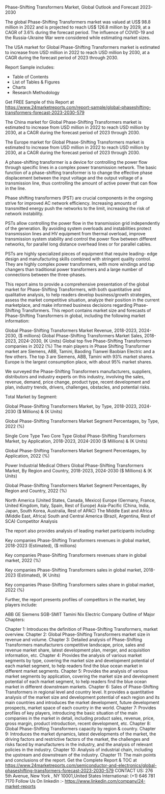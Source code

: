 Phase-Shifting Transformers Market, Global Outlook and Forecast 2023-2030

The global Phase-Shifting Transformers market was valued at US$ 98.8 million in 2022 and is projected to reach US$ 126.8 million by 2029, at a CAGR of 3.6% during the forecast period. The influence of COVID-19 and the Russia-Ukraine War were considered while estimating market sizes.

The USA market for Global Phase-Shifting Transformers market is estimated to increase from USD million in 2022 to reach USD million by 2030, at a CAGR during the forecast period of 2023 through 2030.

Report Sample includes:
- Table of Contents
- List of Tables & Figures
- Charts
- Research Methodology

Get FREE Sample of this Report at https://www.24marketreports.com/report-sample/global-phaseshifting-transformers-forecast-2023-2030-579

The China market for Global Phase-Shifting Transformers market is estimated to increase from USD million in 2022 to reach USD million by 2030, at a CAGR during the forecast period of 2023 through 2030.

The Europe market for Global Phase-Shifting Transformers market is estimated to increase from USD million in 2022 to reach USD million by 2030, at a CAGR during the forecast period of 2023 through 2030.

A phase-shifting transformer is a device for controlling the power flow through specific lines in a complex power transmission network. The basic function of a phase-shifting transformer is to change the effective phase displacement between the input voltage and the output voltage of a transmission line, thus controlling the amount of active power that can flow in the line.

Phase shifting transformers (PST) are crucial components in the ongoing strive for improved AC network efficiency. Increasing amounts of transmitted energy push the networks to the limit, increasing the risk of network instability.

PSTs allow controlling the power flow in the transmission grid independently of the generation. By avoiding system overloads and instabilities protect transmission lines and HV equipment from thermal overload, improve transmission system stability and control the power flow between different networks, for parallel long distance overhead lines or for parallel cables.

PSTs are highly specialized pieces of equipment that require leading- edge design and manufacturing skills combined with stringent quality control. They are highly complex power transformers, with more windings and tap changers than traditional power transformers and a large number of connections between the three-phases.

This report aims to provide a comprehensive presentation of the global market for Phase-Shifting Transformers, with both quantitative and qualitative analysis, to help readers develop business/growth strategies, assess the market competitive situation, analyze their position in the current marketplace, and make informed business decisions regarding Phase-Shifting Transformers. This report contains market size and forecasts of Phase-Shifting Transformers in global, including the following market information:

Global Phase-Shifting Transformers Market Revenue, 2018-2023, 2024-2030, ($ millions)
Global Phase-Shifting Transformers Market Sales, 2018-2023, 2024-2030, (K Units)
Global top five Phase-Shifting Transformers companies in 2022 (%)
The main players in Phase Shifting Transformer market are Siemens, ABB, Tamini, Baoding Tianwei Baobian Electric and a few others. The top 3 are Siemens, ABB, Tamini with 93% market shares. Europe is the largest consumption place, with about 95% market shares.

We surveyed the Phase-Shifting Transformers manufacturers, suppliers, distributors and industry experts on this industry, involving the sales, revenue, demand, price change, product type, recent development and plan, industry trends, drivers, challenges, obstacles, and potential risks.

Total Market by Segment:

Global Phase-Shifting Transformers Market, by Type, 2018-2023, 2024-2030 ($ Millions) & (K Units)

Global Phase-Shifting Transformers Market Segment Percentages, by Type, 2022 (%)

Single Core Type
Two Core Type
Global Phase-Shifting Transformers Market, by Application, 2018-2023, 2024-2030 ($ Millions) & (K Units)

Global Phase-Shifting Transformers Market Segment Percentages, by Application, 2022 (%)

Power
Industrial
Medical
Others
Global Phase-Shifting Transformers Market, By Region and Country, 2018-2023, 2024-2030 ($ Millions) & (K Units)

Global Phase-Shifting Transformers Market Segment Percentages, By Region and Country, 2022 (%)

North America (United States, Canada, Mexico)
Europe (Germany, France, United Kingdom, Italy, Spain, Rest of Europe)
Asia-Pacific (China, India, Japan, South Korea, Australia, Rest of APAC)
The Middle East and Africa (Middle East, Africa)
South and Central America (Brazil, Argentina, Rest of SCA)
Competitor Analysis

The report also provides analysis of leading market participants including:

Key companies Phase-Shifting Transformers revenues in global market, 2018-2023 (Estimated), ($ millions)

Key companies Phase-Shifting Transformers revenues share in global market, 2022 (%)

Key companies Phase-Shifting Transformers sales in global market, 2018-2023 (Estimated), (K Units)

Key companies Phase-Shifting Transformers sales share in global market, 2022 (%)

Further, the report presents profiles of competitors in the market, key players include:

ABB
GE
Siemens
SGB-SMIT
Tamini
Nix Electric Company
Outline of Major Chapters:

Chapter 1: Introduces the definition of Phase-Shifting Transformers, market overview.
Chapter 2: Global Phase-Shifting Transformers market size in revenue and volume.
Chapter 3: Detailed analysis of Phase-Shifting Transformers manufacturers competitive landscape, price, sales and revenue market share, latest development plan, merger, and acquisition information, etc.
Chapter 4: Provides the analysis of various market segments by type, covering the market size and development potential of each market segment, to help readers find the blue ocean market in different market segments.
Chapter 5: Provides the analysis of various market segments by application, covering the market size and development potential of each market segment, to help readers find the blue ocean market in different downstream markets.
Chapter 6: Sales of Phase-Shifting Transformers in regional level and country level. It provides a quantitative analysis of the market size and development potential of each region and its main countries and introduces the market development, future development prospects, market space of each country in the world.
Chapter 7: Provides profiles of key players, introducing the basic situation of the main companies in the market in detail, including product sales, revenue, price, gross margin, product introduction, recent development, etc.
Chapter 8: Global Phase-Shifting Transformers capacity by region & country.
Chapter 9: Introduces the market dynamics, latest developments of the market, the driving factors and restrictive factors of the market, the challenges and risks faced by manufacturers in the industry, and the analysis of relevant policies in the industry.
Chapter 10: Analysis of industrial chain, including the upstream and downstream of the industry.
Chapter 11: The main points and conclusions of the report.
Get the Complete Report & TOC at https://www.24marketreports.com/semiconductor-and-electronics/global-phaseshifting-transformers-forecast-2023-2030-579
CONTACT US:
276 5th Avenue, New York , NY 10001,United States
International: (+1) 646 781 7170
Follow Us On linkedin :- https://www.linkedin.com/company/24-market-reports
